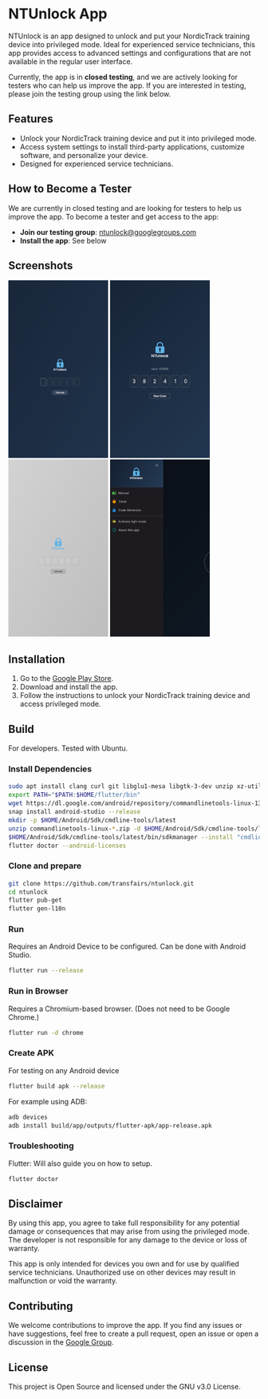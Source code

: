 # NTUnlock App

NTUnlock is an app designed to unlock and put your NordicTrack training device into privileged mode. Ideal for experienced service technicians, this app provides access to advanced settings and configurations that are not available in the regular user interface.

Currently, the app is in **closed testing**, and we are actively looking for testers who can help us improve the app. If you are interested in testing, please join the testing group using the link below.

## Features

- Unlock your NordicTrack training device and put it into privileged mode.
- Access system settings to install third-party applications, customize software, and personalize your device.
- Designed for experienced service technicians.

## How to Become a Tester

We are currently in closed testing and are looking for testers to help us improve the app. To become a tester and get access to the app:

- **Join our testing group**: [ntunlock@googlegroups.com](https://groups.google.com/u/1/g/ntunlock)
- **Install the app**: See below

## Screenshots
<img src="/assets/screenshots/preview1.png" width="200" alt="Code Generator" />
<img src="/assets/screenshots/preview2.png" width="200" alt="Bright Mode" />
<img src="/assets/screenshots/preview3.png" width="200" alt="Timer" />
<img src="/assets/screenshots/preview4.png" width="200" alt="Navigation]" />

## Installation

1. Go to the [Google Play Store](https://play.google.com/store/apps/details?id=de.transfairs.nt_unlock).
2. Download and install the app.
3. Follow the instructions to unlock your NordicTrack training device and access privileged mode.

## Build
For developers. Tested with Ubuntu.
### Install Dependencies
```sh
sudo apt install clang curl git libglu1-mesa libgtk-3-dev unzip xz-utils zip
export PATH="$PATH:$HOME/flutter/bin"
wget https://dl.google.com/android/repository/commandlinetools-linux-13114758_latest.zip
snap install android-studio --release
mkdir -p $HOME/Android/Sdk/cmdline-tools/latest
unzip commandlinetools-linux-*.zip -d $HOME/Android/Sdk/cmdline-tools/latest
$HOME/Android/Sdk/cmdline-tools/latest/bin/sdkmanager --install "cmdline-tools;latest"
flutter doctor --android-licenses
```
### Clone and prepare
```sh
git clone https://github.com/transfairs/ntunlock.git
cd ntunlock
flutter pub-get
flutter gen-l10n
```

### Run
Requires an Android Device to be configured. Can be done with Android Studio.
```sh
flutter run --release
```
### Run in Browser
Requires a Chromium-based browser. (Does not need to be Google Chrome.)
```sh
flutter run -d chrome 
```
### Create APK
For testing on any Android device
```sh
flutter build apk --release
```
For example using ADB:
```sh
adb devices
adb install build/app/outputs/flutter-apk/app-release.apk
```
### Troubleshooting
Flutter: Will also guide you on how to setup.
```sh
flutter doctor
```


## Disclaimer

By using this app, you agree to take full responsibility for any potential damage or consequences that may arise from using the privileged mode. The developer is not responsible for any damage to the device or loss of warranty.

This app is only intended for devices you own and for use by qualified service technicians. Unauthorized use on other devices may result in malfunction or void the warranty.


## Contributing

We welcome contributions to improve the app. If you find any issues or have suggestions, feel free to create a pull request, open an issue or open a discussion in the [Google Group](https://groups.google.com/u/1/g/ntunlock).

## License

This project is Open Source and licensed under the GNU v3.0 License.
